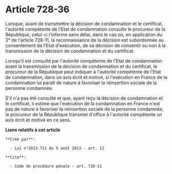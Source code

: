 # Article 728-36

Lorsque, avant de transmettre la décision de condamnation et le certificat, l'autorité compétente de l'Etat de condamnation
consulte le procureur de la République, celui-ci l'informe sans délai, dans le cas où, en application du 3° de l'article
728-11, la reconnaissance de la décision est subordonnée au consentement de l'Etat d'exécution, de sa décision de consentir
ou non à la transmission de la décision de condamnation et du certificat. 

Lorsqu'il est consulté par l'autorité compétente de l'Etat de condamnation avant la transmission de la décision de
condamnation et du certificat, le procureur de la République peut indiquer à l'autorité compétente de l'Etat de condamnation,
dans un avis écrit et motivé, si l'exécution en France de la condamnation lui paraît de nature à favoriser la réinsertion
sociale de la personne condamnée. 

S'il n'a pas été consulté et que, ayant reçu la décision de condamnation et le certificat, il estime que l'exécution de la
condamnation en France n'est pas de nature à favoriser la réinsertion sociale de la personne condamnée, le procureur de la
République transmet d'office à l'autorité compétente un avis écrit et motivé en ce sens.

**Liens relatifs à cet article**

	**Créé par**:

	  - Loi n°2013-711 du 5 août 2013 - art. 11

	**Cite**:

	  - Code de procédure pénale - art. 728-11
